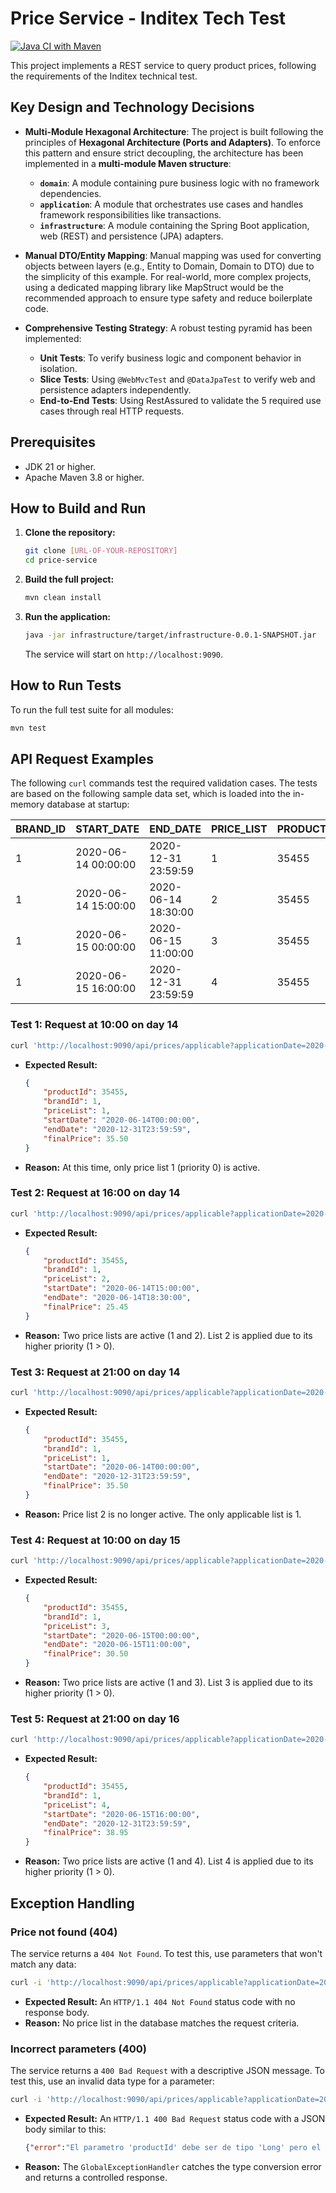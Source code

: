 # Price Service - Inditex Tech Test

[![Java CI with Maven](https://github.com/ranob/testgft/actions/workflows/build.yml/badge.svg)](https://github.com/ranob/testgft/actions/workflows/build.yml)

This project implements a REST service to query product prices, following the requirements of the Inditex technical test.

## Key Design and Technology Decisions

* **Multi-Module Hexagonal Architecture**: The project is built following the principles of **Hexagonal Architecture (Ports and Adapters)**. To enforce this pattern and ensure strict decoupling, the architecture has been implemented in a **multi-module Maven structure**:
    * **`domain`**: A module containing pure business logic with no framework dependencies.
    * **`application`**: A module that orchestrates use cases and handles framework responsibilities like transactions.
    * **`infrastructure`**: A module containing the Spring Boot application, web (REST) and persistence (JPA) adapters.

* **Manual DTO/Entity Mapping**: Manual mapping was used for converting objects between layers (e.g., Entity to Domain, Domain to DTO) due to the simplicity of this example. For real-world, more complex projects, using a dedicated mapping library like MapStruct would be the recommended approach to ensure type safety and reduce boilerplate code.

* **Comprehensive Testing Strategy**: A robust testing pyramid has been implemented:
    * **Unit Tests**: To verify business logic and component behavior in isolation.
    * **Slice Tests**: Using `@WebMvcTest` and `@DataJpaTest` to verify web and persistence adapters independently.
    * **End-to-End Tests**: Using RestAssured to validate the 5 required use cases through real HTTP requests.

## Prerequisites

* JDK 21 or higher.
* Apache Maven 3.8 or higher.

## How to Build and Run

1.  **Clone the repository:**
    ```bash
    git clone [URL-OF-YOUR-REPOSITORY]
    cd price-service
    ```

2.  **Build the full project:**
    ```bash
    mvn clean install
    ```

3.  **Run the application:**
    ```bash
    java -jar infrastructure/target/infrastructure-0.0.1-SNAPSHOT.jar
    ```
    The service will start on `http://localhost:9090`.

## How to Run Tests

To run the full test suite for all modules:
```bash
mvn test
```

## API Request Examples

The following `curl` commands test the required validation cases. The tests are based on the following sample data set, which is loaded into the in-memory database at startup:

| BRAND_ID | START_DATE          | END_DATE            | PRICE_LIST | PRODUCT_ID | PRIORITY | PRICE | CURR |
|----------|---------------------|---------------------|------------|------------|----------|-------|------|
| 1        | 2020-06-14 00:00:00 | 2020-12-31 23:59:59 | 1          | 35455      | 0        | 35.50 | EUR  |
| 1        | 2020-06-14 15:00:00 | 2020-06-14 18:30:00 | 2          | 35455      | 1        | 25.45 | EUR  |
| 1        | 2020-06-15 00:00:00 | 2020-06-15 11:00:00 | 3          | 35455      | 1        | 30.50 | EUR  |
| 1        | 2020-06-15 16:00:00 | 2020-12-31 23:59:59 | 4          | 35455      | 1        | 38.95 | EUR  |

### Test 1: Request at 10:00 on day 14
```bash
curl 'http://localhost:9090/api/prices/applicable?applicationDate=2020-06-14T10:00:00&productId=35455&brandId=1'
```
* **Expected Result:**
    ```json
    {
        "productId": 35455,
        "brandId": 1,
        "priceList": 1,
        "startDate": "2020-06-14T00:00:00",
        "endDate": "2020-12-31T23:59:59",
        "finalPrice": 35.50
    }
    ```
* **Reason:** At this time, only price list 1 (priority 0) is active.

### Test 2: Request at 16:00 on day 14
```bash
curl 'http://localhost:9090/api/prices/applicable?applicationDate=2020-06-14T16:00:00&productId=35455&brandId=1'
```
* **Expected Result:**
    ```json
    {
        "productId": 35455,
        "brandId": 1,
        "priceList": 2,
        "startDate": "2020-06-14T15:00:00",
        "endDate": "2020-06-14T18:30:00",
        "finalPrice": 25.45
    }
    ```
* **Reason:** Two price lists are active (1 and 2). List 2 is applied due to its higher priority (1 > 0).

### Test 3: Request at 21:00 on day 14
```bash
curl 'http://localhost:9090/api/prices/applicable?applicationDate=2020-06-14T21:00:00&productId=35455&brandId=1'
```
* **Expected Result:**
    ```json
    {
        "productId": 35455,
        "brandId": 1,
        "priceList": 1,
        "startDate": "2020-06-14T00:00:00",
        "endDate": "2020-12-31T23:59:59",
        "finalPrice": 35.50
    }
    ```
* **Reason:** Price list 2 is no longer active. The only applicable list is 1.

### Test 4: Request at 10:00 on day 15
```bash
curl 'http://localhost:9090/api/prices/applicable?applicationDate=2020-06-15T10:00:00&productId=35455&brandId=1'
```
* **Expected Result:**
    ```json
    {
        "productId": 35455,
        "brandId": 1,
        "priceList": 3,
        "startDate": "2020-06-15T00:00:00",
        "endDate": "2020-06-15T11:00:00",
        "finalPrice": 30.50
    }
    ```
* **Reason:** Two price lists are active (1 and 3). List 3 is applied due to its higher priority (1 > 0).

### Test 5: Request at 21:00 on day 16
```bash
curl 'http://localhost:9090/api/prices/applicable?applicationDate=2020-06-16T21:00:00&productId=35455&brandId=1'
```
* **Expected Result:**
    ```json
    {
        "productId": 35455,
        "brandId": 1,
        "priceList": 4,
        "startDate": "2020-06-15T16:00:00",
        "endDate": "2020-12-31T23:59:59",
        "finalPrice": 38.95
    }
    ```
* **Reason:** Two price lists are active (1 and 4). List 4 is applied due to its higher priority (1 > 0).

## Exception Handling

### Price not found (404)
The service returns a `404 Not Found`. To test this, use parameters that won't match any data:
```bash
curl -i 'http://localhost:9090/api/prices/applicable?applicationDate=2023-01-01T10:00:00&productId=99999&brandId=1'
```
* **Expected Result:** An `HTTP/1.1 404 Not Found` status code with no response body.
* **Reason:** No price list in the database matches the request criteria.

### Incorrect parameters (400)
The service returns a `400 Bad Request` with a descriptive JSON message. To test this, use an invalid data type for a parameter:
```bash
curl -i 'http://localhost:9090/api/prices/applicable?applicationDate=2020-06-14T10:00:00&productId=not-a-number&brandId=1'
```
* **Expected Result:** An `HTTP/1.1 400 Bad Request` status code with a JSON body similar to this:
    ```json
    {"error":"El parametro 'productId' debe ser de tipo 'Long' pero el valor fue: 'not-a-number'"}
    ```
* **Reason:** The `GlobalExceptionHandler` catches the type conversion error and returns a controlled response.
